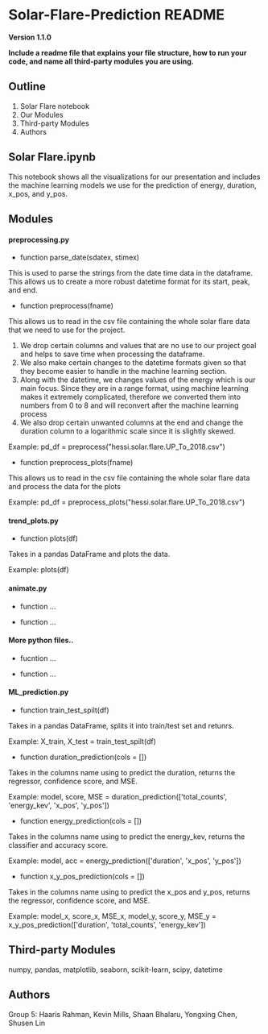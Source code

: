 # Solar-Flare-Prediction README

**Version 1.1.0**

**Include a readme file that explains your file structure, how to run your code, and name all third-party modules you are using.**


## Outline
1. Solar Flare notebook
2. Our Modules
3. Third-party Modules
4. Authors


## Solar Flare.ipynb

This notebook shows all the visualizations for our presentation and includes the machine learning models we use for the prediction of energy, duration, x_pos, and y_pos.


## Modules

#### preprocessing.py

- function parse_date(sdatex, stimex)

This is used to parse the strings from the date time data in the dataframe.
This allows us to create a more robust datetime format for its start, peak, and end.

- function preprocess(fname)

This allows us to read in the csv file containing the whole solar flare data that we need to use for the project.

1. We drop certain columns and values that are no use to our project goal and helps to save time when processing the dataframe.
2. We also make certain changes to the datetime formats given so that they become easier to handle in the machine learning section.
3. Along with the datetime, we changes values of the energy which is our main focus. Since they are in a range format, using machine learning makes it extremely complicated, therefore we converted them into numbers from 0 to 8 and will reconvert after the machine learning process
4. We also drop certain unwanted columns at the end and change the duration column to a logarithmic scale since it is slightly skewed.

Example: pd_df = preprocess("hessi.solar.flare.UP_To_2018.csv")

- function preprocess_plots(fname)

This allows us to read in the csv file containing the whole solar flare data and process the data for the plots

Example: pd_df = preprocess_plots("hessi.solar.flare.UP_To_2018.csv")

#### trend_plots.py

- function plots(df)

Takes in a pandas DataFrame and plots the data.

Example: plots(df)

#### animate.py

- function ...

- function ...


#### More python files..

- fucntion ...

- function ...


#### ML_prediction.py

- function train_test_spilt(df)

Takes in a pandas DataFrame, splits it into train/test set and retunrs.

Example: X_train, X_test = train_test_spilt(df)

- function duration_prediction(cols = [])

Takes in the columns name using to predict the duration, returns the regressor, confidence score, and MSE.

Example: model, score, MSE = duration_prediction(['total_counts', 'energy_kev', 'x_pos', 'y_pos'])

- function energy_prediction(cols = [])

Takes in the columns name using to predict the energy_kev, returns the classifier and accuracy score.

Example: model, acc = energy_prediction(['duration', 'x_pos', 'y_pos'])

- function x_y_pos_prediction(cols = [])

Takes in the columns name using to predict the x_pos and y_pos, returns the regressor, confidence score, and MSE.

Example: model_x, score_x, MSE_x, model_y, score_y, MSE_y = x_y_pos_prediction(['duration', 'total_counts', 'energy_kev'])


## Third-party Modules
numpy, pandas, matplotlib, seaborn, scikit-learn, scipy, datetime


## Authors
Group 5:
Haaris Rahman, Kevin Mills, Shaan Bhalaru, Yongxing Chen, Shusen Lin



